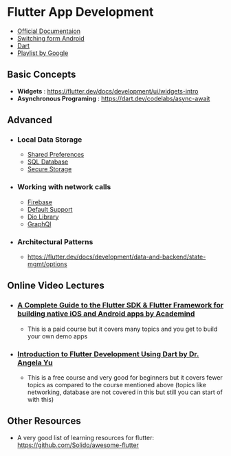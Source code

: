 # Flutter App Development
- [Official Documentaion](https://flutter.dev/docs)
- [Switching form Android](https://flutter.dev/docs/get-started/flutter-for/android-devs)
- [Dart](https://dart.dev/guides/language/language-tour)
- [Playlist by Google](https://www.youtube.com/playlist?list=PLOU2XLYxmsIJ7dsVN4iRuA7BT8XHzGtCr)

## Basic Concepts
- **Widgets** : https://flutter.dev/docs/development/ui/widgets-intro
- **Asynchronous Programing** : https://dart.dev/codelabs/async-await

## Advanced
- ### Local Data Storage
    - [Shared Preferences](https://medium.com/flutterdevs/using-sharedpreferences-in-flutter-251755f07127)
    - [SQL Database](https://pub.dev/packages/sqflite)
    - [Secure Storage](https://pub.dev/packages/flutter_secure_storage)
- ### Working with network calls
    - [Firebase](https://flutter.dev/docs/development/data-and-backend/firebase)	
    - [Default Support](https://flutter.dev/docs/cookbook/networking/fetch-data)
    - [Dio Library](https://pub.dev/packages/dio)
    - [GraphQl](https://pub.dev/packages/graphql_flutter)

- ### Architectural Patterns
    - https://flutter.dev/docs/development/data-and-backend/state-mgmt/options

## Online Video Lectures
- ### [A Complete Guide to the Flutter SDK & Flutter Framework for building native iOS and Android apps by Academind](https://www.udemy.com/course/learn-flutter-dart-to-build-ios-android-apps/)
	- This is a paid course but it covers many topics and you get to build your own demo apps
		
- ### [Introduction to Flutter Development Using Dart by Dr. Angela Yu](https://www.appbrewery.co/p/intro-to-flutter)
	- This is a free course and very good for beginners but it covers fewer topics as compared to the course mentioned above
		(topics like networking, database are not covered in this but still you can start of with this)
		

## Other Resources
- A very good list of learning resources for flutter: https://github.com/Solido/awesome-flutter
